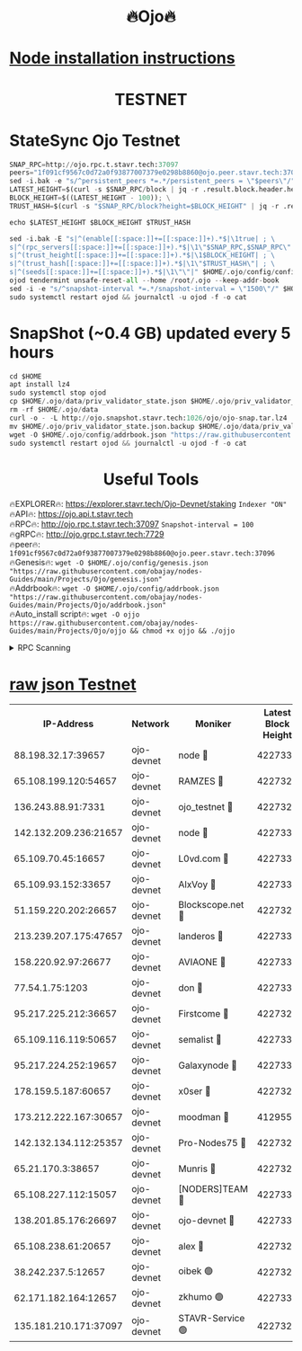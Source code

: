 <h1 align="center"> 🔥Ojo🔥</h1>

[Node installation instructions](https://github.com/obajay/nodes-Guides/tree/main/Projects/Ojo)
=

<h1 align="center"> TESTNET</h1>

# StateSync Ojo Testnet
```python
SNAP_RPC=http://ojo.rpc.t.stavr.tech:37097
peers="1f091cf9567c0d72a0f93877007379e0298b8860@ojo.peer.stavr.tech:37096"
sed -i.bak -e "s/^persistent_peers *=.*/persistent_peers = \"$peers\"/" $HOME/.ojo/config/config.toml
LATEST_HEIGHT=$(curl -s $SNAP_RPC/block | jq -r .result.block.header.height); \
BLOCK_HEIGHT=$((LATEST_HEIGHT - 100)); \
TRUST_HASH=$(curl -s "$SNAP_RPC/block?height=$BLOCK_HEIGHT" | jq -r .result.block_id.hash)

echo $LATEST_HEIGHT $BLOCK_HEIGHT $TRUST_HASH

sed -i.bak -E "s|^(enable[[:space:]]+=[[:space:]]+).*$|\1true| ; \
s|^(rpc_servers[[:space:]]+=[[:space:]]+).*$|\1\"$SNAP_RPC,$SNAP_RPC\"| ; \
s|^(trust_height[[:space:]]+=[[:space:]]+).*$|\1$BLOCK_HEIGHT| ; \
s|^(trust_hash[[:space:]]+=[[:space:]]+).*$|\1\"$TRUST_HASH\"| ; \
s|^(seeds[[:space:]]+=[[:space:]]+).*$|\1\"\"|" $HOME/.ojo/config/config.toml
ojod tendermint unsafe-reset-all --home /root/.ojo --keep-addr-book
sed -i -e "s/^snapshot-interval *=.*/snapshot-interval = \"1500\"/" $HOME/.ojo/config/app.toml
sudo systemctl restart ojod && journalctl -u ojod -f -o cat
```
# SnapShot (~0.4 GB) updated every 5 hours
```python
cd $HOME
apt install lz4
sudo systemctl stop ojod
cp $HOME/.ojo/data/priv_validator_state.json $HOME/.ojo/priv_validator_state.json.backup
rm -rf $HOME/.ojo/data
curl -o - -L http://ojo.snapshot.stavr.tech:1026/ojo/ojo-snap.tar.lz4 | lz4 -c -d - | tar -x -C $HOME/.ojo --strip-components 2
mv $HOME/.ojo/priv_validator_state.json.backup $HOME/.ojo/data/priv_validator_state.json
wget -O $HOME/.ojo/config/addrbook.json "https://raw.githubusercontent.com/obajay/nodes-Guides/main/Projects/Ojo/addrbook.json"
sudo systemctl restart ojod && journalctl -u ojod -f -o cat
```
 <h1 align="center"> Useful Tools</h1>

🔥EXPLORER🔥:        https://explorer.stavr.tech/Ojo-Devnet/staking        `Indexer "ON"` \
🔥API🔥:                     https://ojo.api.t.stavr.tech \
🔥RPC🔥:                    http://ojo.rpc.t.stavr.tech:37097              `Snapshot-interval = 100` \
🔥gRPC🔥:                  http://ojo.grpc.t.stavr.tech:7729 \
🔥peer🔥:                   `1f091cf9567c0d72a0f93877007379e0298b8860@ojo.peer.stavr.tech:37096` \
🔥Genesis🔥:    ```wget -O $HOME/.ojo/config/genesis.json "https://raw.githubusercontent.com/obajay/nodes-Guides/main/Projects/Ojo/genesis.json"``` \
🔥Addrbook🔥:    ```wget -O $HOME/.ojo/config/addrbook.json "https://raw.githubusercontent.com/obajay/nodes-Guides/main/Projects/Ojo/addrbook.json"``` \
🔥Auto_install script🔥: ```wget -O ojjo https://raw.githubusercontent.com/obajay/nodes-Guides/main/Projects/Ojo/ojjo && chmod +x ojjo && ./ojjo```


<details>
<summary>RPC Scanning</summary>

<h2 align="center"> We scan nodes in real time every 4 hours. And we provide the final result of RPC endpoints.
We cannot influence the operation of these nodes in any way. </h2>


```python
If Voting Power is higher than 0 --> then the Node is a validator of the network and may be subject to attack and be a potential threat to the chain.
```
```python
We marked such validators with a red symbol
```

</details>

[raw json Testnet](https://rpc-check.ojot.stavr.tech/ojot/rpc-ojot-result.json)
=


<table><tr><th>IP-Address</th><th>Network</th><th>Moniker</th><th>Latest Block Height</th><th>Earliest Block Height</th><th>Catching Up</th><th>Voting Power</th><th>Scan Time</th></tr><tr><td>88.198.32.17:39657</td><td>ojo-devnet</td><td>node 🔴</td><td>4227332</td><td>300001</td><td>False</td><td>65654</td><td>2023-11-27T13:05:31.850467025UTC</td></tr><tr><td>65.108.199.120:54657</td><td>ojo-devnet</td><td>RAMZES 🔴</td><td>4227328</td><td>306156</td><td>False</td><td>15420</td><td>2023-11-27T13:05:08.156667250UTC</td></tr><tr><td>136.243.88.91:7331</td><td>ojo-devnet</td><td>ojo_testnet 🔴</td><td>4227329</td><td>308845</td><td>False</td><td>1000</td><td>2023-11-27T13:05:14.366844825UTC</td></tr><tr><td>142.132.209.236:21657</td><td>ojo-devnet</td><td>node 🔴</td><td>4227332</td><td>350001</td><td>False</td><td>1999</td><td>2023-11-27T13:05:30.820991721UTC</td></tr><tr><td>65.109.70.45:16657</td><td>ojo-devnet</td><td>L0vd.com 🔴</td><td>4227334</td><td>695918</td><td>False</td><td>998</td><td>2023-11-27T13:05:42.056729781UTC</td></tr><tr><td>65.109.93.152:33657</td><td>ojo-devnet</td><td>AlxVoy 🔴</td><td>4227332</td><td>2319801</td><td>False</td><td>4536782</td><td>2023-11-27T13:05:30.546240325UTC</td></tr><tr><td>51.159.220.202:26657</td><td>ojo-devnet</td><td>Blockscope.net 🔴</td><td>4227328</td><td>2658001</td><td>False</td><td>981</td><td>2023-11-27T13:05:07.476836898UTC</td></tr><tr><td>213.239.207.175:47657</td><td>ojo-devnet</td><td>landeros 🔴</td><td>4227331</td><td>2714001</td><td>False</td><td>11083</td><td>2023-11-27T13:05:25.809171317UTC</td></tr><tr><td>158.220.92.97:26677</td><td>ojo-devnet</td><td>AVIAONE 🔴</td><td>4227331</td><td>2754001</td><td>False</td><td>13867</td><td>2023-11-27T13:05:25.553869936UTC</td></tr><tr><td>77.54.1.75:1203</td><td>ojo-devnet</td><td>don 🔴</td><td>4227332</td><td>2906401</td><td>False</td><td>10</td><td>2023-11-27T13:05:31.575818380UTC</td></tr><tr><td>95.217.225.212:36657</td><td>ojo-devnet</td><td>Firstcome 🔴</td><td>4227329</td><td>2985946</td><td>False</td><td>13566</td><td>2023-11-27T13:05:14.101226357UTC</td></tr><tr><td>65.109.116.119:50657</td><td>ojo-devnet</td><td>semalist 🔴</td><td>4227334</td><td>3223522</td><td>False</td><td>17897</td><td>2023-11-27T13:05:39.401134587UTC</td></tr><tr><td>95.217.224.252:19657</td><td>ojo-devnet</td><td>Galaxynode 🔴</td><td>4227333</td><td>3685492</td><td>False</td><td>11888</td><td>2023-11-27T13:05:36.600011805UTC</td></tr><tr><td>178.159.5.187:60657</td><td>ojo-devnet</td><td>x0ser 🔴</td><td>4227329</td><td>3940946</td><td>False</td><td>9764</td><td>2023-11-27T13:05:14.728757531UTC</td></tr><tr><td>173.212.222.167:30657</td><td>ojo-devnet</td><td>moodman 🔴</td><td>4129559</td><td>4029559</td><td>False</td><td>43237</td><td>2023-11-27T13:05:23.174689805UTC</td></tr><tr><td>142.132.134.112:25357</td><td>ojo-devnet</td><td>Pro-Nodes75 🔴</td><td>4227329</td><td>4127329</td><td>False</td><td>24651</td><td>2023-11-27T13:05:11.380162678UTC</td></tr><tr><td>65.21.170.3:38657</td><td>ojo-devnet</td><td>Munris 🔴</td><td>4227329</td><td>4127329</td><td>False</td><td>20123</td><td>2023-11-27T13:05:13.753411973UTC</td></tr><tr><td>65.108.227.112:15057</td><td>ojo-devnet</td><td>[NODERS]TEAM 🔴</td><td>4227333</td><td>4127333</td><td>False</td><td>9999</td><td>2023-11-27T13:05:36.956639829UTC</td></tr><tr><td>138.201.85.176:26697</td><td>ojo-devnet</td><td>ojo-devnet 🔴</td><td>4227334</td><td>4127334</td><td>False</td><td>1000024000</td><td>2023-11-27T13:05:39.660072317UTC</td></tr><tr><td>65.108.238.61:20657</td><td>ojo-devnet</td><td>alex 🔴</td><td>4227328</td><td>4158001</td><td>False</td><td>11359</td><td>2023-11-27T13:05:07.822412311UTC</td></tr><tr><td>38.242.237.5:12657</td><td>ojo-devnet</td><td>oibek 🟢</td><td>4227328</td><td>4196001</td><td>False</td><td>0</td><td>2023-11-27T13:05:08.473888736UTC</td></tr><tr><td>62.171.182.164:12657</td><td>ojo-devnet</td><td>zkhumo 🟢</td><td>4227332</td><td>4196001</td><td>False</td><td>0</td><td>2023-11-27T13:05:31.121795234UTC</td></tr><tr><td>135.181.210.171:37097</td><td>ojo-devnet</td><td>STAVR-Service 🟢</td><td>4227328</td><td>4225001</td><td>False</td><td>0</td><td>2023-11-27T13:05:09.058314564UTC</td></tr></table>